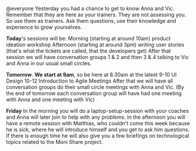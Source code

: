 @everyone Yesterday you had a chance to get to know Anna and Vic. Remember that they are here as your trainers. They are not assessing you. So use them as trainers. Ask them questions, use their knowledge and experience to grow yourselves. 

**Today**'s sessions will be: Morning (starting at around 10am) product ideation workshop Afternoon (starting at around 3pm) writing user stories (that's what the tickets are called, that the developers get) After that session we will have conversation groups 1 & 2 and then 3 & 4 talking to Vic and Anna in our usual small circles. 

**Tomorrow**. **We start at 9am**, so be here at 8.30am at the latest 9-10 UI Design 10-12 Introduction to Agile Meetings After that we will have all conversation groups do their small circle meetings with Anna and Vic. (By the end of tomorrow each conversation group will have had one meeting with Anna and one meeting with Vic) 

**Friday** In the morning you will do a laptop-setup-session with your coaches and Anna will later join to help with any problems. In the afternoon you will have a remote session with Matthias, who couldn't come this week because he is sick, where he will introduce himself and you get to ask him questions. If there is enough time he will also give you a few briefings on technological topics related to the Moni Share project.